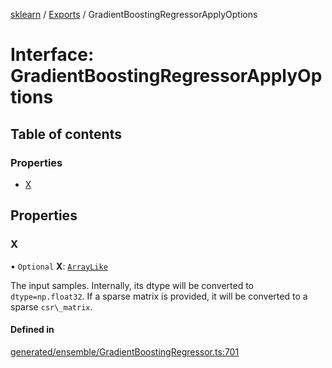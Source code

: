 [sklearn](../readme.md) / [Exports](../modules.md) / GradientBoostingRegressorApplyOptions

# Interface: GradientBoostingRegressorApplyOptions

## Table of contents

### Properties

- [X](GradientBoostingRegressorApplyOptions.md#x)

## Properties

### X

• `Optional` **X**: [`ArrayLike`](../modules.md#arraylike)

The input samples. Internally, its dtype will be converted to `dtype=np.float32`. If a sparse matrix is provided, it will be converted to a sparse `csr\_matrix`.

#### Defined in

[generated/ensemble/GradientBoostingRegressor.ts:701](https://github.com/transitive-bullshit/scikit-learn-ts/blob/367336a/packages/sklearn/src/generated/ensemble/GradientBoostingRegressor.ts#L701)
